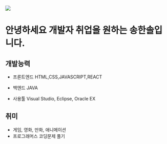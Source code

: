 <br />
<img src="https://img.shields.io/github/followers/HanSol1140?style=social">

<h1>안녕하세요 개발자 취업을 원하는 송한솔입니다.</h1>

## 개발능력
- 프론트엔드
    HTML,CSS,JAVASCRIPT,REACT
    
- 백엔드 
    JAVA
    
- 사용툴
  Visual Studio, Eclipse, Oracle EX
  

## 취미
- 게임, 영화, 만화, 애니메이션
- 프로그래머스 코딩문제 풀기
